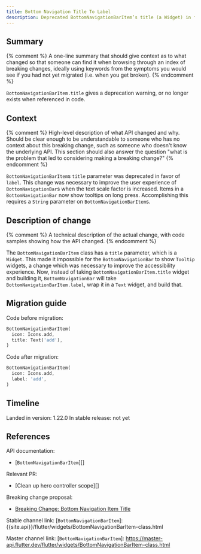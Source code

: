 ```yaml
---
title: Bottom Navigation Title To Label
description: Deprecated BottomNavigationBarItem’s title (a Widget) in favor of label (a String). 
---
```


## Summary

{% comment %}
A one-line summary that should give context as to what changed
so that someone can find it when browsing through an index of
breaking changes, ideally using keywords from the symptoms you
would see if you had not yet migrated (i.e. when you get broken).
{% endcomment %}

`BottomNavigationBarItem.title` gives a deprecation warning, or no longer exists when referenced in 
code.

## Context

{% comment %}
High-level description of what API changed and why.
Should be clear enough to be understandable to someone
who has no context about this breaking change,
such as someone who doesn't know the underlying API.
This section should also answer the question
"what is the problem that led to considering making
a breaking change?"
{% endcomment %}

`BottomNavigationBarItem`s `title` parameter was deprecated in favor of `label`. This change was 
necessary to improve the user experience of `BottomNavigationBar`s when the text scale factor is 
increased. Items in a `BottomNavigationBar` now show tooltips on long press. Accomplishing this 
requires a `String` parameter on `BottomNavigationBarItem`s.


## Description of change

{% comment %}
A technical description of the actual change,
with code samples showing how the API changed.
{% endcomment %}

The `BottomNavigationBarItem` class has a `title` parameter, which is a `Widget`. This made it 
impossible for the `BottomNavigationBar` to show `Tooltip` widgets, a change which was necessary to 
improve the accessibility experience. Now, instead of taking `BottomNavigationBarItem.title` widget 
and building it, `BottomNavigationBar` will take `BottomNavigationBarItem.label`, wrap it in a 
`Text` widget, and build that.

## Migration guide

Code before migration:

<!-- skip -->
```dart
BottomNavigationBarItem(
  icon: Icons.add,
  title: Text('add'),
)
```

Code after migration:

<!-- skip -->
```dart
BottomNavigationBarItem(
  icon: Icons.add,
  label: 'add',
)
```

## Timeline

Landed in version: 1.22.0
In stable release: not yet

## References

API documentation:
* [`BottomNavigationBarItem`][]

Relevant PR:
* [Clean up hero controller scope][]

Breaking change proposal:
* [Breaking Change: Bottom Navigation Item Title][]

[Update BottomNavigationBar to show tooltips on long press.]: {{site.github}}/flutter/flutter/pull/59127

Stable channel link:
[`BottomNavigationBarItem`]: {{site.api}}/flutter/widgets/BottomNavigationBarItem-class.html

Master channel link:
[`BottomNavigationBarItem`]: https://master-api.flutter.dev/flutter/widgets/BottomNavigationBarItem-class.html

[Breaking Change: Bottom Navigation Item Title]: https://flutter.dev/go/bottom-navigation-bar-title-deprecation
